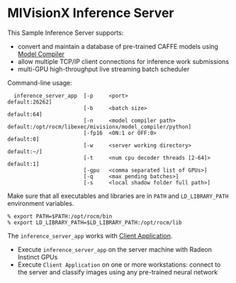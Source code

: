 # MIVisionX Inference Server

This Sample Inference Server supports:
* convert and maintain a database of pre-trained CAFFE models using [Model Compiler](../../../model_compiler/README.md#neural-net-model-compiler--optimizer)
* allow multiple TCP/IP client connections for inference work submissions
* multi-GPU high-throughput live streaming batch scheduler

Command-line usage:
````
  inference_server_app  [-p     <port>                           default:26262]
                        [-b     <batch size>                     default:64]
                        [-n     <model compiler path>            default:/opt/rocm/libexec/mivisionx/model_compiler/python]
                        [-fp16  <ON:1 or OFF:0>                  default:0]
                        [-w     <server working directory>       default:~/]
                        [-t     <num cpu decoder threads [2-64]> default:1]
                        [-gpu   <comma separated list of GPUs>]
                        [-q     <max pending batches>]
                        [-s     <local shadow folder full path>]
````

Make sure that all executables and libraries are in `PATH` and `LD_LIBRARY_PATH` environment variables.
````
% export PATH=$PATH:/opt/rocm/bin
% export LD_LIBRARY_PATH=$LD_LIBRARY_PATH:/opt/rocm/lib
````

The `inference_server_app` works with [Client Application](../client_app/README.md).
* Execute `inference_server_app` on the server machine with Radeon Instinct GPUs
* Execute `Client Application` on one or more workstations: connect to the server and classify images using any pre-trained neural network
